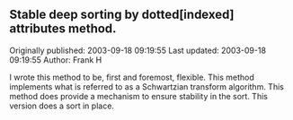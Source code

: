 ## Stable deep sorting by dotted[indexed] attributes method. 
Originally published: 2003-09-18 09:19:55 
Last updated: 2003-09-18 09:19:55 
Author: Frank H 
 
I wrote this method to be, first and foremost, flexible.  This method implements what is referred to as a Schwartzian transform algorithm. This method does provide a mechanism to ensure stability in the sort.  This version does a sort in place.